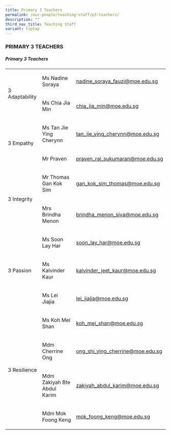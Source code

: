 ```yaml
---
title: Primary 3 Teachers
permalink: /our-people/teaching-staff/p3-teachers/
description: ""
third_nav_title: Teaching Staff
variant: tiptap
---
```

<h3>PRIMARY 3 TEACHERS</h3>
<h5>Primary 3 Teachers</h5>
<table style="minWidth: 75px">
<colgroup>
<col>
<col>
<col>
</colgroup>
<tbody>
<tr>
<td rowspan="2" colspan="1">
<p>3 Adaptability</p>
</td>
<td rowspan="1" colspan="1">
<p>Ms Nadine Soraya</p>
</td>
<td rowspan="1" colspan="1">
<p><a href="mailto:nadine_soraya_fauzi@moe.edu.sg" rel="noopener noreferrer nofollow" target="_blank">nadine_soraya_fauzi@moe.edu.sg</a>
</p>
</td>
</tr>
<tr>
<td rowspan="1" colspan="1">
<p>Ms Chia Jia Min</p>
</td>
<td rowspan="1" colspan="1">
<p><a href="mailto:chia_jia_min@moe.edu.sg" rel="noopener noreferrer nofollow" target="_blank">chia_jia_min@moe.edu.sg</a>
</p>
</td>
</tr>
<tr>
<td rowspan="2" colspan="1">
<p>3 Empathy</p>
</td>
<td rowspan="1" colspan="1">
<p>Ms Tan Jie Ying Cherynn</p>
</td>
<td rowspan="1" colspan="1">
<p><a href="mailto:tan_jie_ying_cherynn@moe.edu.sg" rel="noopener noreferrer nofollow" target="_blank">tan_jie_ying_cherynn@moe.edu.sg</a>
</p>
</td>
</tr>
<tr>
<td rowspan="1" colspan="1">
<p>Mr Praven</p>
</td>
<td rowspan="1" colspan="1">
<p><a href="mailto:praven_raj_sukumaran@moe.edu.sg" rel="noopener noreferrer nofollow" target="_blank">praven_raj_sukumaran@moe.edu.sg</a>
</p>
</td>
</tr>
<tr>
<td rowspan="2" colspan="1">
<p>3 Integrity</p>
</td>
<td rowspan="1" colspan="1">
<p>Mr Thomas Gan Kok Sim</p>
<p></p>
</td>
<td rowspan="1" colspan="1">
<p><a href="mailto:gan_kok_sim_thomas@moe.edu.sg" rel="noopener noreferrer nofollow" target="_blank">gan_kok_sim_thomas@moe.edu.sg</a>
</p>
</td>
</tr>
<tr>
<td rowspan="1" colspan="1">
<p>Mrs Brindha Menon</p>
</td>
<td rowspan="1" colspan="1">
<p><a href="mailto:brindha_menon_siva@moe.edu.sg" rel="noopener noreferrer nofollow" target="_blank">brindha_menon_siva@moe.edu.sg</a>
</p>
</td>
</tr>
<tr>
<td rowspan="3" colspan="1">
<p>3 Passion</p>
</td>
<td rowspan="1" colspan="1">
<p>Ms Soon Lay Har</p>
</td>
<td rowspan="1" colspan="1">
<p><a href="mailto:soon_lay_har@moe.edu.sg" rel="noopener noreferrer nofollow" target="_blank">soon_lay_har@moe.edu.sg</a>
</p>
</td>
</tr>
<tr>
<td rowspan="1" colspan="1">
<p>Ms Kalvinder Kaur</p>
</td>
<td rowspan="1" colspan="1">
<p><a href="mailto:kalvinder_jeet_kaur@moe.edu.sg" rel="noopener noreferrer nofollow" target="_blank">kalvinder_jeet_kaur@moe.edu.sg</a>
</p>
</td>
</tr>
<tr>
<td rowspan="1" colspan="1">
<p>Ms Lei Jiajia</p>
</td>
<td rowspan="1" colspan="1">
<p><a href="mailto:lei_jiajia@moe.edu.sg" rel="noopener noreferrer nofollow" target="_blank">lei_jiajia@moe.edu.sg</a>
</p>
</td>
</tr>
<tr>
<td rowspan="4" colspan="1">
<p>3 Resilience</p>
</td>
<td rowspan="1" colspan="1">
<p>Ms Koh Mei Shan</p>
</td>
<td rowspan="1" colspan="1">
<p><a href="mailto:koh_mei_shan@moe.edu.sg" rel="noopener noreferrer nofollow" target="_blank">koh_mei_shan@moe.edu.sg</a>
</p>
</td>
</tr>
<tr>
<td rowspan="1" colspan="1">
<p>Mdm Cherrine Ong</p>
</td>
<td rowspan="1" colspan="1">
<p><a href="mailto:ong_shi_ying_cherrine@moe.edu.sg" rel="noopener noreferrer nofollow" target="_blank">ong_shi_ying_cherrine@moe.edu.sg</a>
</p>
</td>
</tr>
<tr>
<td rowspan="1" colspan="1">
<p>Mdm Zakiyah Bte Abdul Karim</p>
</td>
<td rowspan="1" colspan="1">
<p><a href="mailto:zakiyah_abdul_karim@moe.edu.sg" rel="noopener noreferrer nofollow" target="_blank">zakiyah_abdul_karim@moe.edu.sg</a>
</p>
</td>
</tr>
<tr>
<td rowspan="1" colspan="1">
<p>Mdm Mok Foong Keng</p>
</td>
<td rowspan="1" colspan="1">
<p><a href="mailto:mok_foong_keng@moe.edu.sg" rel="noopener noreferrer nofollow" target="_blank">mok_foong_keng@moe.edu.sg</a>
</p>
</td>
</tr>
</tbody>
</table>
<p>
<br>
</p>